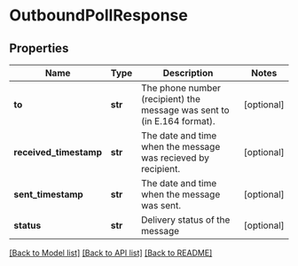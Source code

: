 # OutboundPollResponse

## Properties
Name | Type | Description | Notes
------------ | ------------- | ------------- | -------------
**to** | **str** | The phone number (recipient) the message was sent to (in E.164 format). | [optional] 
**received_timestamp** | **str** | The date and time when the message was recieved by recipient. | [optional] 
**sent_timestamp** | **str** | The date and time when the message was sent. | [optional] 
**status** | **str** | Delivery status of the message | [optional] 

[[Back to Model list]](../README.md#documentation-for-models) [[Back to API list]](../README.md#documentation-for-api-endpoints) [[Back to README]](../README.md)


